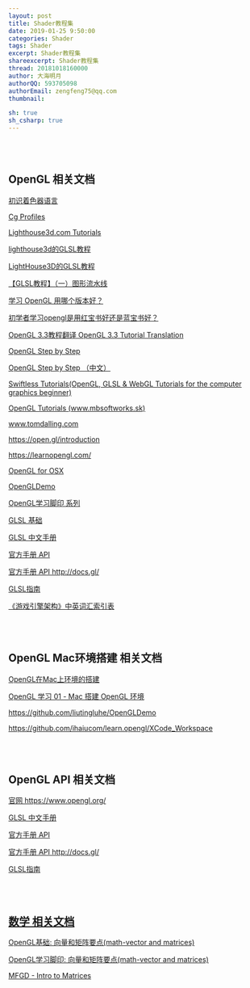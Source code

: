 ```yaml
---
layout: post
title: Shader教程集
date: 2019-01-25 9:50:00
categories: Shader
tags: Shader
excerpt: Shader教程集
shareexcerpt: Shader教程集
thread: 20181018160000
author: 大海明月
authorQQ: 593705098
authorEmail: zengfeng75@qq.com
thumbnail: 

sh: true
sh_csharp: true
---
```





<br>
<br>
<h2 class="nav1">OpenGL 相关文档</h2>

<p> <a href="https://blog.csdn.net/jeffasd/article/details/78209965" target="_blank"> 初识着色器语言 </a> </p>
<p> <a href="https://developer.nvidia.com/cg-profiles" target="_blank"> Cg Profiles</a> </p>
<p> <a href="http://www.lighthouse3d.com/tutorials/" target="_blank"> Lighthouse3d.com Tutorials</a> </p>
<p> <a href="http://www.voidcn.com/article/p-snalguub-wk.html" target="_blank"> lighthouse3d的GLSL教程 </a> </p>


<p> <a href="https://www.xuebuyuan.com/1641175.html" target="_blank"> LightHouse3D的GLSL教程 </a> </p>
<p> <a href="https://blog.csdn.net/racehorse/article/details/6593719" target="_blank"> 【GLSL教程】（一）图形流水线 </a> </p>
<p> <a href="https://www.zhihu.com/question/22005157" target="_blank"> 学习 OpenGL 用哪个版本好？ </a> </p>
<p> <a href="https://www.zhihu.com/question/20420667/answer/15701233" target="_blank"> 初学者学习opengl是用红宝书好还是蓝宝书好？ </a> </p>

<p> <a href="https://github.com/cybercser/OpenGL_3_3_Tutorial_Translation" target="_blank"> OpenGL 3.3教程翻译 OpenGL 3.3 Tutorial Translation </a> </p>
<p> <a href="http://ogldev.atspace.co.uk/index.html" target="_blank"> OpenGL Step by Step </a> </p>
<p> <a href="https://blog.csdn.net/cordova/column/info/13062" target="_blank"> OpenGL Step by Step （中文）</a> </p>

<p> <a href="http://www.swiftless.com/" target="_blank">Swiftless Tutorials(OpenGL, GLSL & WebGL Tutorials for the computer graphics beginner) </a> </p>
<p> <a href="http://www.mbsoftworks.sk/tutorials/opengl4/" target="_blank"> OpenGL Tutorials (www.mbsoftworks.sk) </a> </p>
<p> <a href="https://www.tomdalling.com/blog/category/modern-opengl/" target="_blank"> www.tomdalling.com</a> </p>
<p> <a href="https://open.gl/introduction" target="_blank">https://open.gl/introduction</a> </p>
<p> <a href="https://learnopengl.com/" target="_blank">https://learnopengl.com/</a> </p>
<p> <a href="https://developer.apple.com/library/archive/documentation/GraphicsImaging/Conceptual/OpenGL-MacProgGuide/opengl_pg_concepts/opengl_pg_concepts.html#//apple_ref/doc/uid/TP40001987-CH208-SW1" target="_blank">OpenGL for OSX </a> </p>



<p> <a href="https://github.com/liutingluhe/OpenGLDemo" target="_blank"> OpenGLDemo </a> </p>

<p> <a href="https://blog.csdn.net/wangdingqiaoit/article/category/2107037/2?" target="_blank"> OpenGL学习脚印 系列 </a> </p>


<p> <a href="https://blog.csdn.net/coloriy/article/details/78769422" target="_blank"> GLSL 基础 </a> </p>
<p> <a href="https://blog.csdn.net/jeffasd/article/details/77989274" target="_blank"> GLSL 中文手册 </a> </p>




<p> <a href="https://www.khronos.org/registry/OpenGL-Refpages/gl4/" target="_blank"> 官方手册 API </a> </p>
<p> <a href="http://docs.gl/" target="_blank"> 官方手册 API http://docs.gl/ </a> </p>
<p> <a href="http://www.opengl.org/registry/doc/GLSLangSpec.Full.1.20.8.pdf" target="_blank"> GLSL指南 </a> </p>
<p> <a href="http://www.cnblogs.com/miloyip/p/GameEngineArchitectureIndex.html" target="_blank"> 《游戏引擎架构》中英词汇索引表</a> </p>





<br>
<br>
<h2 class="nav1">OpenGL Mac环境搭建 相关文档</h2>
<p> <a href="https://www.jianshu.com/p/1b5f1ae868c7" target="_blank">OpenGL在Mac上环境的搭建</a> </p>
<p> <a href="https://www.jianshu.com/p/00642d9e83c5" target="_blank">OpenGL 学习 01 - Mac 搭建 OpenGL 环境</a> </p>
<p> <a href="https://github.com/liutingluhe/OpenGLDemo" target="_blank">https://github.com/liutingluhe/OpenGLDemo</a> </p>
<p> <a href="https://github.com/ihaiucom/learn.opengl/XCode_Workspace" target="_blank">https://github.com/ihaiucom/learn.opengl/XCode_Workspace</a> </p>




<br>
<br>
<h2 class="nav1">OpenGL API 相关文档</h2>




<p> <a href="https://www.opengl.org/" target="_blank"> 官网 https://www.opengl.org/ </a> </p>

<p> <a href="https://blog.csdn.net/jeffasd/article/details/77989274" target="_blank"> GLSL 中文手册 </a> </p>

<p> <a href="https://www.khronos.org/registry/OpenGL-Refpages/gl4/" target="_blank"> 官方手册 API </a> </p>
<p> <a href="http://docs.gl/" target="_blank"> 官方手册 API http://docs.gl/ </a> </p>
<p> <a href="http://www.opengl.org/registry/doc/GLSLangSpec.Full.1.20.8.pdf" target="_blank"> GLSL指南 </a> </p>
<p> <a href="http://www.cnblogs.com/miloyip/p/GameEngineArchitectureIndex.html" target="_blank"> 





<br>
<br>
<h2 class="nav1">数学 相关文档</h2>

<p> <a href="https://blog.csdn.net/coloriy/article/details/78799015" target="_blank"> OpenGL基础: 向量和矩阵要点(math-vector and matrices)</a> </p>

<p> <a href="https://blog.csdn.net/wangdingqiaoit/article/details/51383052" target="_blank"> OpenGL学习脚印: 向量和矩阵要点(math-vector and matrices)</a> </p>



<p> <a href="https://www.youtube.com/playlist?list=PLW3Zl3wyJwWNQjMz941uyOIq3Nw6bcDYC" target="_blank"> MFGD - Intro to Matrices</a> </p>









